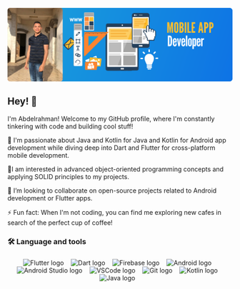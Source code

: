 ![Banner](https://github.com/Abdelrahman1atef/me/blob/main/myBanner.png)

<!--
**eng-marwa/eng-marwa** is a ✨ _special_ ✨ repository because its `README.md` (this file) appears on your GitHub profile.

Here are some ideas to get you started:

- 🔭 I’m currently working on ...
- 🌱 I’m currently learning ...
- 👯 I’m looking to collaborate on ...
- 🤔 I’m looking for help with ...
- 💬 Ask me about ...
- 📫 How to reach me: ...
- 😄 Pronouns: ...
- ⚡ Fun fact: ...
-->

<h2>Hey! 👋</h2>
I'm Abdelrahman! Welcome to my GitHub profile, where I'm constantly tinkering with code and building cool stuff!

🔭 I'm passionate about Java and Kotlin for Java and Kotlin for Android app development while diving deep into Dart and Flutter for cross-platform mobile development.

🌱I am interested in advanced object-oriented programming concepts and applying SOLID principles to my projects.

👯 I’m looking to collaborate on open-source projects related to Android development or Flutter apps.

⚡ Fun fact: When I'm not coding, you can find me exploring new cafes in search of the perfect cup of coffee!

<h3 align="left">🛠 Language and tools</h3>

###

<div align="center">
  <img src="https://cdn.jsdelivr.net/gh/devicons/devicon/icons/flutter/flutter-original.svg" height="40" alt="Flutter logo" style="margin-right: 12px;" />
  <img src="https://cdn.jsdelivr.net/gh/devicons/devicon/icons/dart/dart-original.svg" height="40" alt="Dart logo" style="margin-right: 12px;" />
  <img src="https://cdn.jsdelivr.net/gh/devicons/devicon/icons/firebase/firebase-plain.svg" height="40" alt="Firebase logo" style="margin-right: 12px;" />
  <img src="https://cdn.jsdelivr.net/gh/devicons/devicon/icons/android/android-original.svg" height="40" alt="Android logo" style="margin-right: 12px;" />
  <img src="https://cdn.jsdelivr.net/gh/devicons/devicon/icons/androidstudio/androidstudio-original.svg" height="40" alt="Android Studio logo" style="margin-right: 12px;" />
  <img src="https://cdn.jsdelivr.net/gh/devicons/devicon/icons/vscode/vscode-original.svg" height="40" alt="VSCode logo" style="margin-right: 12px;" />
  <img src="https://cdn.jsdelivr.net/gh/devicons/devicon/icons/git/git-original.svg" height="40" alt="Git logo" style="margin-right: 12px;" />
  <img src="https://cdn.jsdelivr.net/gh/devicons/devicon/icons/kotlin/kotlin-original.svg" height="40" alt="Kotlin logo" style="margin-right: 12px;" />
  <img src="https://cdn.jsdelivr.net/gh/devicons/devicon/icons/java/java-original.svg" height="40" alt="Java logo" style="margin-right: 12px;" />
</div>

#
